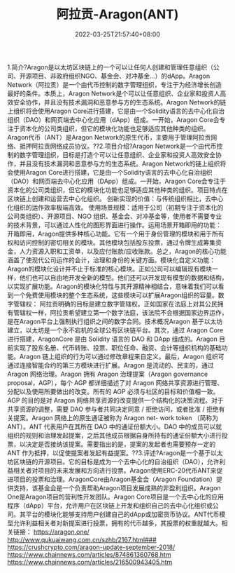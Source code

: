﻿---
weight: 
title: "阿拉贡-Aragon(ANT)"
description: "Aragon是以太坊区块链上的一个可以让任何人创建和管理任意组织（公司、开源、非政府组织NGO、基金会、对冲基金…）的dApp"
date: 2022-03-25T21:57:40+08:00
lastmod: 2022-03-25T16:45:40+08:00
draft: false
authors: ["Metabd"]
featuredImage: "alagong-aragonant.webp"
link: ""
tags: ["数字代币","阿拉贡-Aragon(ANT)"]
categories: ["navigation"]
navigation: ["数字代币"]
lightgallery: true
toc: true
pinned: false
recommend: false
recommend1: false
---
1.简介?Aragon是以太坊区块链上的一个可以让任何人创建和管理任意组织（公司、开源项目、非政府组织NGO、基金会、对冲基金…）的dApp。Aragon Network（阿拉贡）是一个由代币控制的数字管理组织，专注于为经济增长创造最好的条件。本质上，Aragon Network是个可以让任意组织、企业家和投资人高效安全协作，并且没有技术漏洞和恶意参与方的生态系统。Aragon Network的链上组织将会使用Aragon Core进行搭建，它是由一个Solidity语言的去中心化自治组织（DAO）和网页端去中心化应用（dApp）组成。一开始，Aragon Core会专注于资本化的公司类组织，但它的模块化功能也足够适应其他种类的组织。Aragon代币（ANT）是Aragon Network的原生代币，主要用于管理阿拉贡网络、抵押阿拉贡网络成员协议。??2.项目介绍?Aragon Network是一个由代币控制的数字管理组织，目标是打造个可以让任意组织、企业家和投资人高效安全协作，并且没有技术漏洞和恶意参与方的生态系统。Aragon Network的链上组织将会使用Aragon Core进行搭建，它是由一个Solidity语言的去中心化自治组织（DAO）和网页端去中心化应用（DApp）组成。一开始，Aragon Core会专注于资本化的公司类组织，但它的模块化功能也足够适应其他种类的组织。项目特点在区块链上创建和运营去中心化组织。
创新实现的价值：与传统组织相比，去中心化组织的运作效率极端高效。
使用场景规模：适用于公司（初期专注于资本化的公司类组织）、开源项目、NGO 组织、基金会、对冲基金等，使用者不需要专业的技术背景，可以通过人性化的图形界面进行操作。运用场景开箱即用的功能：
开箱即用，Aragon提供多种核心功能。它有一个用于身份管理的模块和用于所有权和访问控制的密切相关的模块。其他模块包括股东投票，通过令牌生成筹集资金，人力资源入职和工资单，以及应付账款/应收账款。总之，Aragon的核心功能涵盖了使现代公司运作的会计，治理和身份的关键方面。模块化自定义功能：
Aragon的模块化设计并不止于标准的核心模块。正如公司可以编辑现有模块一样，他们也可以自由地开发全新的模型。他们还可以开发现有模型的数据和结构，以实现扩展功能。Aragon的模块化特性与其开源精神相结合，意味着我们可以看到一个免费使用模块的整个生态系统，这些模块可以扩展Aragon组织的容量。数字管辖权：
阿拉贡明确的目标是建立数字管辖权。正如国家在法庭上对其公民拥有管辖权一样，阿拉贡希望建立第一个数字法庭，该法院不会根据国家边界运作，是在Aragon平台上强制执行组织之间的数字合同。技术概况Aragon 基于以太坊建立，以太坊是一个永不宕机的全球公有区块链平台。其次，通过 Aragon Core 进行搭建，AragonCore 是由 Solidity 语言的 DAO 和 DApp 组成的。Aragon 目前实现了股东名册、代币转账、投票、职位任命、融资、会计等组织机构的基础功能。Aragon 链上组织的行为可以通过修改章程来自定义。最后，Aragon 组织可通过连接智能合约的第三方模块进行扩展。Aragon 是流动的、民主的，通过 Aragon 网络治理。Aragon 拥有 Aragon 治理提案（Aragon governance proposal，AGP），每个 AGP 都详细描述了对 Aragon 网络共享资源进行管理、分配以及使用所要做出的改变。所有的 AGP 必须与社区的目标和价值相一致。AGP 的目的是对 Aragon 网络共享资源的改变提供一个结构化的决策流程。对于共享资源的调整，需要 DAO 参与者共同决定同意 / 拒绝访问，或者批准 / 拒绝有关提案。Aragon 网络上的原生通证被称为 Aragon net- work token （简称为 ANT）。ANT 代表用户在其所在 DAO 中的通证份额大小。DAO 中的成员可以就组织的规则和治理发起提案，之后其他成员根据自身所持有的通证份额大小进行投票，以决定是否接纳该提案。需要指出的是，提案的发起者也需要预存一定的 ANT 作为抵押，以促使提案者发起有益提案。??3.评述?Aragon是一个基于以太坊区块链的开源项目。它的目标是成为一个去中心化的自治组织（DAO），允许利益相关者对项目的未来发展和方向进行投票。Aragon使用ERC-20代币ANT来促进项目的投票和治理。AragonCore由Aragon基金会（Aragon Foundation）提供支持，该基金会是一个负责帮助Aragon项目发展成熟的非盈利组织。Aragon One是Aragon项目的营利性开发团队。Aragon Core项目是一个去中心化的应用程序（dApp）平台，允许用户在区块链上开发和组织自己的去中心化组织或公司。其平台的模块化能够支持用户创建自己的dApp或加密货币协议。ANT代币模型允许利益相关者对新提案进行投票，拥有的代币越多，其投票的权重就越大。相关链接：
https://aragon.one/
http://www.qukuaiwang.com.cn/szhb/2167.html###
https://crushcrypto.com/aragon-update-september-2018/
https://www.chainnews.com/articles/874861360768.htm
https://www.chainnews.com/articles/216500943405.htm
